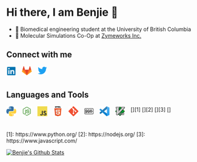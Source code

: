 # Hi there, I am Benjie 👋
- 📓 Biomedical engineering student at the University of British Columbia
- 🚀 Molecular Simulations Co-Op at [Zymeworks Inc.](https://www.zymeworks.com/)


## Connect with me
<a href="https://www.linkedin.com/in/benjamin-mcmaster/">
    <img alt="LinkedIn" align="left" width="26px" style="margin-right:15px" src="assets/linkedin.png" />
</a>
<a href="https://gitlab.com/benjiemc">
    <img alt="Gitlab" align="left" width="26px" style="margin-right:15px" src="assets/gitlab.png" />
</a>
<a href="https://twitter.com/BenjieMcmaster">
    <img alt="Twitter" align="left" width="26px" style="margin-right:15px" src="assets/twitter.png" />
</a>

</br>
</br>

## Languages and Tools
[<img alt="Python" align="left" width="26px" style="margin-right:15px" src="assets/python.png" />][1]
[<img alt="Node.js" align="left" width="26px" style="margin-right:15px" src="assets/nodejs.png" />][2]
[<img alt="JavaScript" align="left" width="26px" style="margin-right:15px" src="assets/js.png" />][3]
<img alt="HTML5" align="left" width="26px" style="margin-right:15px" src="assets/html.png" />
[<img alt="Git" align="left" width="26px" style="margin-right:15px" src="assets/git.png" />][5]
[<img alt="Markdown" align="left" width="26px" style="margin-right:15px" src="assets/markdown.png" />]
[<img alt="Visual Studio Code" align="left" width="26px" style="margin-right:15px" src="assets/vscode.png" />][7]
[<img alt="Vim" align="left" width="26px" style="margin-right:15px" src="assets/vim.png" />][8]

</br>
</br>
[1]: https://www.python.org/
[2]: https://nodejs.org/
[3]: https://www.javascript.com/

[5]: https://git-scm.com/

[7]: https://code.visualstudio.com/
[8]: https://www.vim.org/


[![Benjie's Github Stats](https://github-readme-stats.vercel.app/api?username=benjiemc)](https://github.com/anuraghazra/github-readme-stats)
